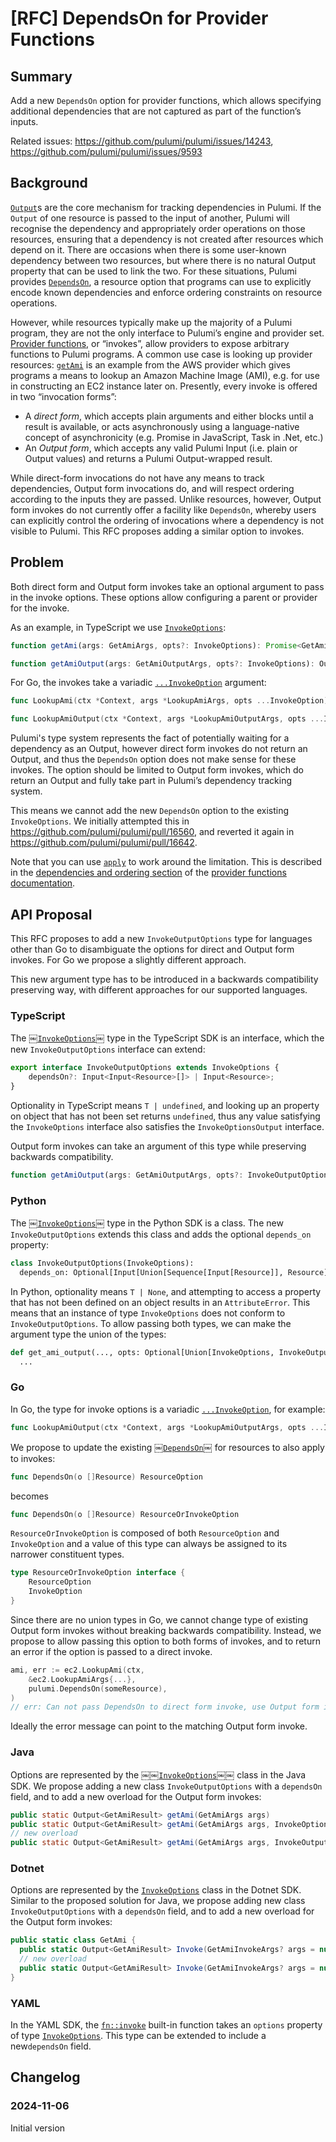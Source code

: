 # [RFC] DependsOn for Provider Functions

## Summary

Add a new `DependsOn` option for provider functions, which allows specifying additional dependencies that are not captured as part of the function’s inputs.

Related issues: https://github.com/pulumi/pulumi/issues/14243, https://github.com/pulumi/pulumi/issues/9593

## Background

[`Output`](https://www.pulumi.com/docs/iac/concepts/inputs-outputs/#outputs)s are the core mechanism for tracking dependencies in Pulumi. If the `Output` of one resource is passed to the input of another, Pulumi will recognise the dependency and appropriately order operations on those resources, ensuring that a dependency is not created after resources which depend on it. There are occasions when there is some user-known dependency between two resources, but where there is no natural Output property that can be used to link the two. For these situations, Pulumi provides [`DependsOn`](https://www.pulumi.com/docs/iac/concepts/options/dependson/), a resource option that programs can use to explicitly encode known dependencies and enforce ordering constraints on resource operations.

However, while resources typically make up the majority of a Pulumi program, they are not the only interface to Pulumi’s engine and provider set. [Provider functions](https://www.pulumi.com/docs/iac/concepts/resources/functions/), or “invokes”, allow providers to expose arbitrary functions to Pulumi programs. A common use case is looking up provider resources: [`getAmi`](https://www.pulumi.com/registry/packages/aws/api-docs/ec2/getami/) is an example from the AWS provider which gives programs a means to lookup an Amazon Machine Image (AMI), e.g. for use in constructing an EC2 instance later on. Presently, every invoke is offered in two “invocation forms”:
* A *direct form*, which accepts plain arguments and either blocks until a result is available, or acts asynchronously using a language-native concept of asynchronicity (e.g. Promise in JavaScript, Task in .Net, etc.)
* An *Output form*, which accepts any valid Pulumi Input (i.e. plain or Output values) and returns a Pulumi Output-wrapped result.

While direct-form invocations do not have any means to track dependencies, Output form invocations do, and will respect ordering according to the inputs they are passed. Unlike resources, however, Output form invokes do not currently offer a facility like `DependsOn`, whereby users can explicitly control the ordering of invocations where a dependency is not visible to Pulumi. This RFC proposes adding a similar option to invokes.

## Problem

Both direct form and Output form invokes take an optional argument to pass in the invoke options. These options allow configuring a parent or provider for the invoke.

As an example, in TypeScript we use [`InvokeOptions`](https://www.pulumi.com/docs/reference/pkg/nodejs/pulumi/pulumi/interfaces/InvokeOptions.html):

```typescript 
function getAmi(args: GetAmiArgs, opts?: InvokeOptions): Promise<GetAmiResult> { ... }

function getAmiOutput(args: GetAmiOutputArgs, opts?: InvokeOptions): Output<GetAmiResult> { ... }
```

For Go, the invokes take a variadic [`...InvokeOption`](https://pkg.go.dev/github.com/pulumi/pulumi/sdk/v3/go/pulumi#InvokeOption) argument:

```go
func LookupAmi(ctx *Context, args *LookupAmiArgs, opts ...InvokeOption) (*LookupAmiResult, error) { ... }

func LookupAmiOutput(ctx *Context, args *LookupAmiOutputArgs, opts ...InvokeOption) LookupAmiResultOutput { ... }
```

Pulumi's type system represents the fact of potentially waiting for a dependency as an Output, however direct form invokes do not return an Output, and thus the `DependsOn` option does not make sense for these invokes. The option should be limited to Output form invokes, which do return an Output and fully take part in Pulumi’s dependency tracking system.

This means we cannot add the new `DependsOn` option to the existing `InvokeOptions`. We initially attempted this in https://github.com/pulumi/pulumi/pull/16560, and reverted it again in https://github.com/pulumi/pulumi/pull/16642.

Note that you can use [`apply`](https://www.pulumi.com/docs/iac/concepts/inputs-outputs/apply/) to work around the limitation. This is described in the [dependencies and ordering section](https://www.pulumi.com/docs/iac/concepts/resources/functions/#dependencies-and-ordering) of the [provider functions documentation](https://www.pulumi.com/docs/iac/concepts/resources/functions/).

## API Proposal
This RFC proposes to add a new `InvokeOutputOptions` type for languages other than Go to disambiguate the options for direct and Output form invokes. For Go we propose a slightly different approach.

This new argument type has to be introduced in a backwards compatibility preserving way, with different approaches for our supported languages.

### TypeScript
The [￼`InvokeOptions`￼](https://www.pulumi.com/docs/reference/pkg/nodejs/pulumi/pulumi/interfaces/InvokeOptions.html) type in the TypeScript SDK is an interface, which the new `InvokeOutputOptions` interface can extend:
```typescript
export interface InvokeOutputOptions extends InvokeOptions {
    dependsOn?: Input<Input<Resource>[]> | Input<Resource>;
}
```
Optionality in TypeScript means `T | undefined`, and looking up an property on object that has not been set returns `undefined`, thus any value satisfying the `InvokeOptions` interface also satisfies the `InvokeOptionsOutput` interface.

Output form invokes can take an argument of this type while preserving backwards compatibility.
```typescript
function getAmiOutput(args: GetAmiOutputArgs, opts?: InvokeOutputOptions): Output<GetAmiResult> { ... }
```

### Python

The [￼`InvokeOptions`￼](https://www.pulumi.com/docs/reference/pkg/python/pulumi/#pulumi.InvokeOptions) type in the Python SDK is a class. The new `InvokeOutputOptions` extends this class and adds the optional `depends_on` property:
```python
class InvokeOutputOptions(InvokeOptions):
  depends_on: Optional[Input[Union[Sequence[Input[Resource]], Resource]]]
```

In Python, optionality means `T | None`, and attempting to access a property that has not been defined on an object results in an `AttributeError`. This means that an instance of type `InvokeOptions` does not conform to `InvokeOutputOptions`. To allow passing both types, we can make the argument type the union of the types:

```python
def get_ami_output(..., opts: Optional[Union[InvokeOptions, InvokeOutputOptions]] = None) -> Output[GetAmiResult]
  ...
```

### Go
In Go, the type for invoke options is a variadic [`...InvokeOption`](https://pkg.go.dev/github.com/pulumi/pulumi/sdk/v3/go/pulumi#InvokeOption), for example:
```go
func LookupAmiOutput(ctx *Context, args *LookupAmiOutputArgs, opts ...InvokeOption) LookupAmiResultOutput
```

We propose to update the existing [￼`DependsOn`￼](https://pkg.go.dev/github.com/pulumi/pulumi/sdk/v3/go/pulumi#DependsOn) for resources to also apply to invokes:
```go
func DependsOn(o []Resource) ResourceOption
```
becomes
```go
func DependsOn(o []Resource) ResourceOrInvokeOption
```

`ResourceOrInvokeOption` is composed of both `ResourceOption` and `InvokeOption`  and a value of this type can always be assigned to its narrower constituent types.
```go
type ResourceOrInvokeOption interface {
	ResourceOption
	InvokeOption
}
```

Since there are no union types in Go, we cannot change type of existing Output form invokes without breaking backwards compatibility. Instead, we propose to allow passing this option to both forms of invokes, and to return an error if the option is passed to a direct invoke.

```go
ami, err := ec2.LookupAmi(ctx,
	&ec2.LookupAmiArgs{...},
	pulumi.DependsOn(someResource),
)
// err: Can not pass DependsOn to direct form invoke, use Output form instead
```

Ideally the error message can point to the matching Output form invoke.

### Java
Options are represented by the [￼￼`InvokeOptions`￼￼](https://github.com/pulumi/pulumi-java/blob/main/sdk/java/pulumi/src/main/java/com/pulumi/deployment/InvokeOptions.java#L20) class in the Java SDK. We propose adding a new class `InvokeOutputOptions` with a `dependsOn` field, and to add a new overload for the Output form invokes:

```java
public static Output<GetAmiResult> getAmi(GetAmiArgs args)
public static Output<GetAmiResult> getAmi(GetAmiArgs args, InvokeOptions options)
// new overload
public static Output<GetAmiResult> getAmi(GetAmiArgs args, InvokeOutputOptions options)
```

### Dotnet
Options are represented by the [`InvokeOptions`](https://www.pulumi.com/docs/reference/pkg/dotnet/Pulumi/Pulumi.InvokeOptions.html) class in the Dotnet SDK. Similar to the proposed solution for Java, we propose adding  new class `InvokeOutputOptions` with a `dependsOn` field, and to add a new overload for the Output form invokes:
```csharp
public static class GetAmi {
  public static Output<GetAmiResult> Invoke(GetAmiInvokeArgs? args = null, InvokeOptions? options = null)
  // new overload
  public static Output<GetAmiResult> Invoke(GetAmiInvokeArgs? args = null, InvokeOutputOptions? options = null)
}
```

### YAML
In the YAML SDK, the [`fn::invoke`](https://www.pulumi.com/docs/iac/languages-sdks/yaml/yaml-language-reference/#fninvoke) built-in function takes an `options` property of type [`InvokeOptions`](https://www.pulumi.com/docs/iac/languages-sdks/yaml/yaml-language-reference/#invoke-options). This type can be extended to include a new`dependsOn` field.

## Changelog
### 2024-11-06
Initial version
